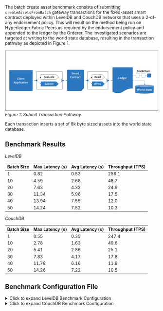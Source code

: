 The batch create asset benchmark consists of submitting `createAssetsFromBatch` gateway transactions for the fixed-asset smart contract deployed within LevelDB and CouchDB networks that uses a 2-of-any endorsement policy. This will result on the method being run on Hyperledger Fabric Peers as required by the endorsement policy and appended to the ledger by the Orderer. The investigated scenarios are targeted at writing to the world state database, resulting in the transaction pathway as depicted in Figure 1.

![submit contract batch create pathway](../../../../../diagrams/TransactionRoute_Submit.png)*Figure 1: Submit Transaction Pathway*

Each transaction inserts a set of 8k byte sized assets into the world state database.

## Benchmark Results
*LevelDB*

| Batch Size | Max Latency (s) | Avg Latency (s) | Throughput (TPS) |
| ---------- | --------------- | --------------- | ---------------- |
|1	 | 0.82	 | 0.53	 | 256.1 |
|10	 | 4.59	 | 2.68	 | 48.7 |
|20	 | 7.63	 | 4.32	 | 24.9 |
|30	 | 11.34 | 5.96	 | 17.5 |
|40	 | 13.94 | 7.55	 | 12.0 |
|50	 | 14.24 | 7.52	 | 10.3 |

*CouchDB*

| Batch Size | Max Latency (s) | Avg Latency (s) | Throughput (TPS) |
| ---------- | --------------- | --------------- | ---------------- |
|1		|0.55		|0.35	|247.4 |
|10		|2.78		|1.63	|49.6  |
|20		|5.41		|2.86	|25.1  |
|30		|7.83		|4.17	|17.8  |
|40		|11.78		|6.16	|11.9  |
|50		|14.26		|7.22	|10.5  |

## Benchmark Configuration File
<details>
  <summary>Click to expand LevelDB Benchmark Configuration</summary>
  
```
workers:
  type: local
  number: 5
rounds:
  - label: create-asset-batch-20-8000-fixed-tps
    description: >-
      Test a submitTransaction() Gateway method against the Go `fixed-asset`
      Smart Contract method named `createAssetsFromBatch`, which inserts a batch
      of 20 assets of size 8k bytes into the World State database at a fixed
      TPS.
    chaincodeID: fixed-asset
    txDuration: 300
    rateControl:
      type: fixed-rate
      opts:
        tps: 40
    arguments:
      chaincodeID: fixed-asset
      bytesize: 8000
      batchsize: 20
    callback: benchmarks/api/fabric/lib/batch-create-asset.js
  - label: create-asset-batch-1-8000
    description: >-
      Test a submitTransaction() Gateway method against the Go `fixed-asset`
      Smart Contract method named `createAssetsFromBatch`, which inserts a batch
      of 1 assets of size 8k bytes into the World State database.
    chaincodeID: fixed-asset
    txDuration: 300
    rateControl:
      type: fixed-backlog
      opts:
        unfinished_per_client: 40
    arguments:
      chaincodeID: fixed-asset
      bytesize: 8000
      batchsize: 1
    callback: benchmarks/api/fabric/lib/batch-create-asset.js
  - label: create-asset-batch-10-8000
    description: >-
      Test a submitTransaction() Gateway method against the Go `fixed-asset`
      Smart Contract method named `createAssetsFromBatch`, which inserts a batch
      of 10 assets of size 8k bytes into the World State database.
    chaincodeID: fixed-asset
    txDuration: 300
    rateControl:
      type: fixed-backlog
      opts:
        unfinished_per_client: 40
    arguments:
      chaincodeID: fixed-asset
      bytesize: 8000
      batchsize: 10
    callback: benchmarks/api/fabric/lib/batch-create-asset.js
  - label: create-asset-batch-20-8000
    description: >-
      Test a submitTransaction() Gateway method against the Go `fixed-asset`
      Smart Contract method named `createAssetsFromBatch`, which inserts a batch
      of 20 assets of size 8k bytes into the World State database.
    chaincodeID: fixed-asset
    txDuration: 300
    rateControl:
      type: fixed-backlog
      opts:
        unfinished_per_client: 40
    arguments:
      chaincodeID: fixed-asset
      bytesize: 8000
      batchsize: 20
    callback: benchmarks/api/fabric/lib/batch-create-asset.js
  - label: create-asset-batch-30-8000
    description: >-
      Test a submitTransaction() Gateway method against the Go `fixed-asset`
      Smart Contract method named `createAssetsFromBatch`, which inserts a batch
      of 30 assets of size 8k bytes into the World State database.
    chaincodeID: fixed-asset
    txDuration: 300
    rateControl:
      type: fixed-backlog
      opts:
        unfinished_per_client: 35
    arguments:
      chaincodeID: fixed-asset
      bytesize: 8000
      batchsize: 30
    callback: benchmarks/api/fabric/lib/batch-create-asset.js
  - label: create-asset-batch-40-8000
    description: >-
      Test a submitTransaction() Gateway method against the Go `fixed-asset`
      Smart Contract method named `createAssetsFromBatch`, which inserts a batch
      of 40 assets of size 8k bytes into the World State database.
    chaincodeID: fixed-asset
    txDuration: 300
    rateControl:
      type: fixed-backlog
      opts:
        unfinished_per_client: 30
    arguments:
      chaincodeID: fixed-asset
      bytesize: 8000
      batchsize: 40
    callback: benchmarks/api/fabric/lib/batch-create-asset.js
  - label: create-asset-batch-50-8000
    description: >-
      Test a submitTransaction() Gateway method against the Go `fixed-asset`
      Smart Contract method named `createAssetsFromBatch`, which inserts a batch
      of 50 assets of size 8k bytes into the World State database.
    chaincodeID: fixed-asset
    txDuration: 300
    rateControl:
      type: fixed-backlog
      opts:
        unfinished_per_client: 25
    arguments:
      chaincodeID: fixed-asset
      bytesize: 8000
      batchsize: 50
    callback: benchmarks/api/fabric/lib/batch-create-asset.js
```
</details>

<details>
  <summary>Click to expand CouchDB Benchmark Configuration</summary>
  
```
workers:
  type: local
  number: 5
rounds:
  - label: create-asset-batch-20-8000-fixed-tps
    description: >-
      Test a submitTransaction() Gateway method against the Go `fixed-asset`
      Smart Contract method named `createAssetsFromBatch`, which inserts a batch
      of 20 assets of size 8k bytes into the World State database at a fixed
      TPS.
    chaincodeID: fixed-asset
    txDuration: 300
    rateControl:
      type: fixed-rate
      opts:
        tps: 5
    arguments:
      chaincodeID: fixed-asset
      bytesize: 8000
      batchsize: 20
    callback: benchmarks/api/fabric/lib/batch-create-asset.js
  - label: create-asset-batch-1-8000
    description: >-
      Test a submitTransaction() Gateway method against the Go `fixed-asset`
      Smart Contract method named `createAssetsFromBatch`, which inserts a batch
      of 1 assets of size 8k bytes into the World State database.
    chaincodeID: fixed-asset
    txDuration: 300
    rateControl:
      type: fixed-backlog
      opts:
        unfinished_per_client: 25
    arguments:
      chaincodeID: fixed-asset
      bytesize: 8000
      batchsize: 1
    callback: benchmarks/api/fabric/lib/batch-create-asset.js
  - label: create-asset-batch-10-8000
    description: >-
      Test a submitTransaction() Gateway method against the Go `fixed-asset`
      Smart Contract method named `createAssetsFromBatch`, which inserts a batch
      of 10 assets of size 8k bytes into the World State database.
    chaincodeID: fixed-asset
    txDuration: 300
    rateControl:
      type: fixed-backlog
      opts:
        unfinished_per_client: 25
    arguments:
      chaincodeID: fixed-asset
      bytesize: 8000
      batchsize: 10
    callback: benchmarks/api/fabric/lib/batch-create-asset.js
  - label: create-asset-batch-20-8000
    description: >-
      Test a submitTransaction() Gateway method against the Go `fixed-asset`
      Smart Contract method named `createAssetsFromBatch`, which inserts a batch
      of 20 assets of size 8k bytes into the World State database.
    chaincodeID: fixed-asset
    txDuration: 300
    rateControl:
      type: fixed-backlog
      opts:
        unfinished_per_client: 25
    arguments:
      chaincodeID: fixed-asset
      bytesize: 8000
      batchsize: 20
    callback: benchmarks/api/fabric/lib/batch-create-asset.js
  - label: create-asset-batch-30-8000
    description: >-
      Test a submitTransaction() Gateway method against the Go `fixed-asset`
      Smart Contract method named `createAssetsFromBatch`, which inserts a batch
      of 30 assets of size 8k bytes into the World State database.
    chaincodeID: fixed-asset
    txDuration: 300
    rateControl:
      type: fixed-backlog
      opts:
        unfinished_per_client: 25
    arguments:
      chaincodeID: fixed-asset
      bytesize: 8000
      batchsize: 30
    callback: benchmarks/api/fabric/lib/batch-create-asset.js
  - label: create-asset-batch-40-8000
    description: >-
      Test a submitTransaction() Gateway method against the Go `fixed-asset`
      Smart Contract method named `createAssetsFromBatch`, which inserts a batch
      of 40 assets of size 8k bytes into the World State database.
    chaincodeID: fixed-asset
    txDuration: 300
    rateControl:
      type: fixed-backlog
      opts:
        unfinished_per_client: 25
    arguments:
      chaincodeID: fixed-asset
      bytesize: 8000
      batchsize: 40
    callback: benchmarks/api/fabric/lib/batch-create-asset.js
  - label: create-asset-batch-50-8000
    description: >-
      Test a submitTransaction() Gateway method against the Go `fixed-asset`
      Smart Contract method named `createAssetsFromBatch`, which inserts a batch
      of 50 assets of size 8k bytes into the World State database.
    chaincodeID: fixed-asset
    txDuration: 300
    rateControl:
      type: fixed-backlog
      opts:
        unfinished_per_client: 25
    arguments:
      chaincodeID: fixed-asset
      bytesize: 8000
      batchsize: 50
    callback: benchmarks/api/fabric/lib/batch-create-asset.js
```
</details>